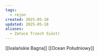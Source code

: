 ```yaml
---
tags:
  - rejon
created: 2025-05-10
updated: 2025-05-18
aliases:
  - Zatoce Trzech Sióstr
---
```

[[Ixalańskie Bagna]]
[[Ocean Południowy]]